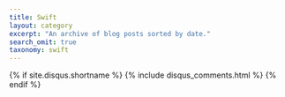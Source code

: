 ```yaml
---
title: Swift
layout: category
excerpt: "An archive of blog posts sorted by date."
search_omit: true
taxonomy: swift
---
```

{% if site.disqus.shortname %}
  {% include disqus_comments.html %}
{% endif %}
